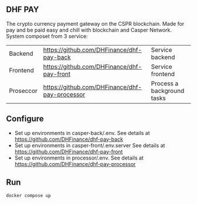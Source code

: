 ## DHF PAY
The crypto currency payment gateway on the CSPR blockchain. Made for pay and be paid easy and chill with blockchain and Casper Network.
System composet from 3 service:

|                |                          |                         |
|----------------|-------------------------------|-----------------------------|
|Backend  |<https://github.com/DHFinance/dhf-pay-back>            | Service backend            |
|Frontend          |<https://github.com/DHFinance/dhf-pay-front>            |Service frontend            |
|Proseccor          |<https://github.com/DHFinance/dhf-pay-processor>| Process a background tasks|

## Configure
- Set up environments in casper-back/.env. See details at <https://github.com/DHFinance/dhf-pay-back>
- Set up environments in casper-front/.env.server See details at <https://github.com/DHFinance/dhf-pay-front>
- Set up environments in processor/.env. See details at <https://github.com/DHFinance/dhf-pay-processor>

## Run 

`docker compose up `
